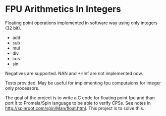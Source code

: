# FPU Arithmetics In Integers
Floating point operations implemented in software way using only integers (32 bit). 

- add
- sub
- mul
- div
- cos
- sin

Negatives are supported.
NAN and +=Inf are not implemented now. 

Tests provided.
May be useful for implementing fpu computaions for integer only processors. 

The goal of the project is to write a C code for floating point fpu and than port it to Promela/Spin language to be able to verify CPSs. See notes in http://spinroot.com/spin/Man/float.html. This project is to solve this. 
